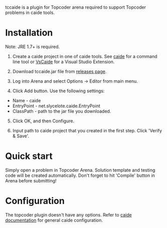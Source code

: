 tccaide is a plugin for Topcoder arena required to support Topcoder problems
in caide tools.

# Installation

Note: JRE 1.7+ is required.

1. Create a caide project in one of caide tools. See
   [caide](https://github.com/slycelote/caide/tree/release/libcaide/README.md)
for a command line tool or
[VsCaide](https://github.com/slycelote/caide/tree/release/vscaide/README.md)
for a Visual Studio Extension.

2. Download tccaide.jar file from
   [releases page](https://github.com/slycelote/caide/releases/).

3. Log into Arena and select Options -> Editor from main menu.

4. Click Add button. Use the following settings:
  * Name - caide
  * EntryPoint - net.slycelote.caide.EntryPoint
  * ClassPath - path to the jar file you downloaded.

5. Click OK, and then Configure.

6. Input path to caide project that you created in the first step. Click
   'Verify & Save'.

# Quick start

Simply open a problem in Topcoder Arena. Solution template and testing code
will be created automatically. Don't forget to hit 'Compile' button in Arena
before submitting!


# Configuration

The topcoder plugin doesn't have any options. Refer to [caide
documentation](https://github.com/slycelote/caide/tree/release/libcaide/README.md)
for general caide configuration.

